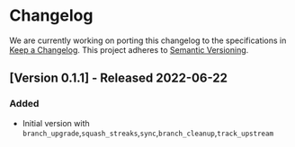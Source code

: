 # Changelog

We are currently working on porting this changelog to the specifications in
[Keep a Changelog](https://keepachangelog.com/en/1.0.0/).
This project adheres to [Semantic Versioning](https://semver.org/spec/v2.0.0.html).

## [Version 0.1.1] - Released 2022-06-22

### Added
* Initial version with `branch_upgrade`,`squash_streaks`,`sync`,`branch_cleanup`,`track_upstream`

